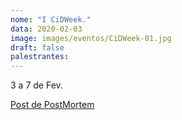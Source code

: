 ```yaml
---
nome: "I CiDWeek."
data: 2020-02-03
image: images/eventos/CiDWeek-01.jpg
draft: false
palestrantes:
---
```

3 a 7 de Fev.

[Post de PostMortem](/2020-02-13-postmortem-do-cidweek/)

